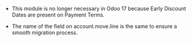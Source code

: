 - This module is no longer necessary in Odoo 17 because Early Discount Dates
are present on Payment Terms.

- The name of the field on account.move.line is the same to ensure a
smooth migration process.
